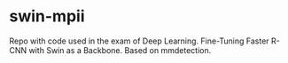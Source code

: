 # swin-mpii
Repo with code used in the exam of Deep Learning. Fine-Tuning Faster R-CNN with Swin as a Backbone. Based on mmdetection.
